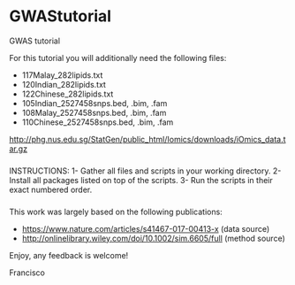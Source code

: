 # GWAStutorial
GWAS tutorial

For this tutorial you will additionally need the following files:

- 117Malay_282lipids.txt
- 120Indian_282lipids.txt
- 122Chinese_282lipids.txt
- 105Indian_2527458snps.bed, .bim, .fam
- 108Malay_2527458snps.bed, .bim, .fam
- 110Chinese_2527458snps.bed, .bim, .fam

http://phg.nus.edu.sg/StatGen/public_html/Iomics/downloads/iOmics_data.tar.gz

###

INSTRUCTIONS:
1- Gather all files and scripts in your working directory.
2- Install all packages listed on top of the scripts.
3- Run the scripts in their exact numbered order.

###

This work was largely based on the following publications:
- https://www.nature.com/articles/s41467-017-00413-x (data source)
- http://onlinelibrary.wiley.com/doi/10.1002/sim.6605/full (method source)

Enjoy, any feedback is welcome!

Francisco
